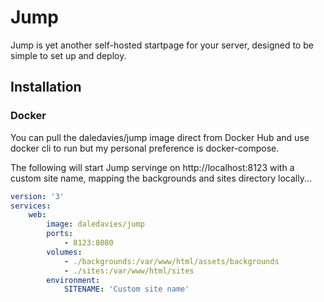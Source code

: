 
# Jump

Jump is yet another self-hosted startpage for your server, designed to be simple to set up and deploy.


## Installation

### Docker

You can pull the daledavies/jump image direct from Docker Hub and use docker cli to run but my personal preference is docker-compose.

The following will start Jump servinge on http://localhost:8123 with a custom site name, mapping the backgrounds and sites directory locally...

```yaml
version: '3'
services:
    web:
        image: daledavies/jump
        ports:
            - 8123:8080
        volumes:
            - ./backgrounds:/var/www/html/assets/backgrounds
            - ./sites:/var/www/html/sites
        environment:
            SITENAME: 'Custom site name'

```
    
